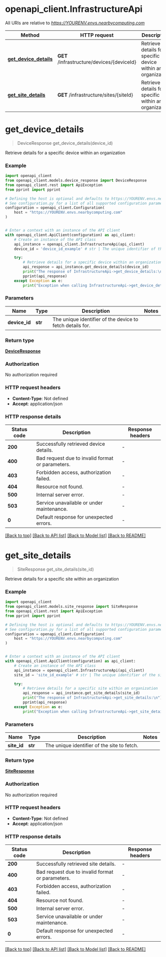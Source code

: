 # openapi_client.InfrastructureApi

All URIs are relative to *https://YOURENV.envs.nearbycomputing.com*

Method | HTTP request | Description
------------- | ------------- | -------------
[**get_device_details**](InfrastructureApi.md#get_device_details) | **GET** /infrastructure/devices/{deviceId} | Retrieve details for a specific device within an organization
[**get_site_details**](InfrastructureApi.md#get_site_details) | **GET** /infrastructure/sites/{siteId} | Retrieve details for a specific site within an organization


# **get_device_details**
> DeviceResponse get_device_details(device_id)

Retrieve details for a specific device within an organization

### Example


```python
import openapi_client
from openapi_client.models.device_response import DeviceResponse
from openapi_client.rest import ApiException
from pprint import pprint

# Defining the host is optional and defaults to https://YOURENV.envs.nearbycomputing.com
# See configuration.py for a list of all supported configuration parameters.
configuration = openapi_client.Configuration(
    host = "https://YOURENV.envs.nearbycomputing.com"
)


# Enter a context with an instance of the API client
with openapi_client.ApiClient(configuration) as api_client:
    # Create an instance of the API class
    api_instance = openapi_client.InfrastructureApi(api_client)
    device_id = 'device_id_example' # str | The unique identifier of the device to fetch details for.

    try:
        # Retrieve details for a specific device within an organization
        api_response = api_instance.get_device_details(device_id)
        print("The response of InfrastructureApi->get_device_details:\n")
        pprint(api_response)
    except Exception as e:
        print("Exception when calling InfrastructureApi->get_device_details: %s\n" % e)
```



### Parameters


Name | Type | Description  | Notes
------------- | ------------- | ------------- | -------------
 **device_id** | **str**| The unique identifier of the device to fetch details for. | 

### Return type

[**DeviceResponse**](DeviceResponse.md)

### Authorization

No authorization required

### HTTP request headers

 - **Content-Type**: Not defined
 - **Accept**: application/json

### HTTP response details

| Status code | Description | Response headers |
|-------------|-------------|------------------|
**200** | Successfully retrieved device details. |  -  |
**400** | Bad request due to invalid format or parameters. |  -  |
**403** | Forbidden access, authorization failed. |  -  |
**404** | Resource not found. |  -  |
**500** | Internal server error. |  -  |
**503** | Service unavailable or under maintenance. |  -  |
**0** | Default response for unexpected errors. |  -  |

[[Back to top]](#) [[Back to API list]](../README.md#documentation-for-api-endpoints) [[Back to Model list]](../README.md#documentation-for-models) [[Back to README]](../README.md)

# **get_site_details**
> SiteResponse get_site_details(site_id)

Retrieve details for a specific site within an organization

### Example


```python
import openapi_client
from openapi_client.models.site_response import SiteResponse
from openapi_client.rest import ApiException
from pprint import pprint

# Defining the host is optional and defaults to https://YOURENV.envs.nearbycomputing.com
# See configuration.py for a list of all supported configuration parameters.
configuration = openapi_client.Configuration(
    host = "https://YOURENV.envs.nearbycomputing.com"
)


# Enter a context with an instance of the API client
with openapi_client.ApiClient(configuration) as api_client:
    # Create an instance of the API class
    api_instance = openapi_client.InfrastructureApi(api_client)
    site_id = 'site_id_example' # str | The unique identifier of the site to fetch.

    try:
        # Retrieve details for a specific site within an organization
        api_response = api_instance.get_site_details(site_id)
        print("The response of InfrastructureApi->get_site_details:\n")
        pprint(api_response)
    except Exception as e:
        print("Exception when calling InfrastructureApi->get_site_details: %s\n" % e)
```



### Parameters


Name | Type | Description  | Notes
------------- | ------------- | ------------- | -------------
 **site_id** | **str**| The unique identifier of the site to fetch. | 

### Return type

[**SiteResponse**](SiteResponse.md)

### Authorization

No authorization required

### HTTP request headers

 - **Content-Type**: Not defined
 - **Accept**: application/json

### HTTP response details

| Status code | Description | Response headers |
|-------------|-------------|------------------|
**200** | Successfully retrieved site details. |  -  |
**400** | Bad request due to invalid format or parameters. |  -  |
**403** | Forbidden access, authorization failed. |  -  |
**404** | Resource not found. |  -  |
**500** | Internal server error. |  -  |
**503** | Service unavailable or under maintenance. |  -  |
**0** | Default response for unexpected errors. |  -  |

[[Back to top]](#) [[Back to API list]](../README.md#documentation-for-api-endpoints) [[Back to Model list]](../README.md#documentation-for-models) [[Back to README]](../README.md)

